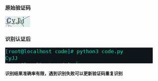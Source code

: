 ### 原始验证码
![Image](https://github.com/linqingping/vcode_recogize/blob/main/myCodeNew.jpg)
### 识别认证后
![Image](https://github.com/linqingping/vcode_recogize/blob/main/result.png)
#### 识别结果准确率有限，遇到识别失败可以更新验证码重复识别